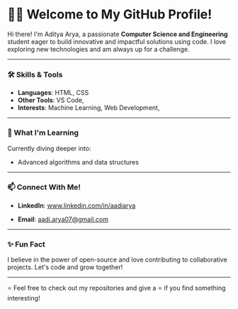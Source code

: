 # 👩‍💻 Welcome to My GitHub Profile!

Hi there! I'm Aditya Arya, a passionate **Computer Science and Engineering** student eager to build innovative and impactful solutions using code. I love exploring new technologies and am always up for a challenge.

---

### 🛠️ Skills & Tools
- **Languages**: HTML, CSS
- **Other Tools**:  VS Code,
- **Interests**: Machine Learning, Web Development, 
---

### 🌱 What I'm Learning
Currently diving deeper into:
- Advanced algorithms and data structures

---

### 📫 Connect With Me!
- **LinkedIn**: www.linkedin.com/in/aadiarya

- **Email**: aadi.arya07@gmail.com

---

### ✨ Fun Fact
I believe in the power of open-source and love contributing to collaborative projects. Let's code and grow together!

---

⭐ Feel free to check out my repositories and give a ⭐ if you find something interesting!
